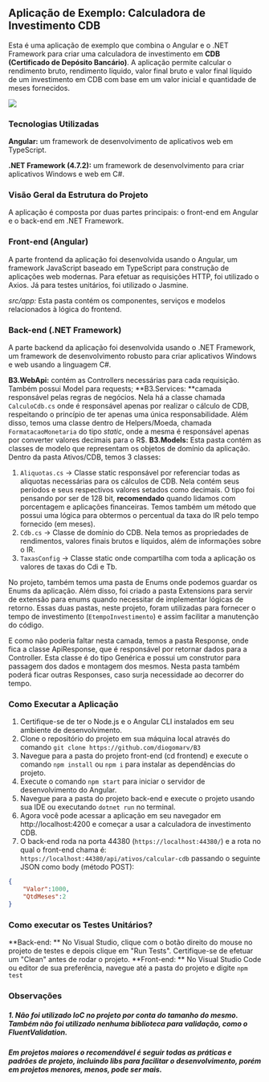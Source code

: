 ## Aplicação de Exemplo: Calculadora de Investimento CDB
Esta é uma aplicação de exemplo que combina o Angular e o .NET Framework para criar uma calculadora de investimento em **CDB (Certificado de Depósito Bancário)**. A aplicação permite calcular o rendimento bruto, rendimento líquido, valor final bruto e valor final líquido de um investimento em CDB com base em um valor inicial e quantidade de meses fornecidos.

![](https://i.ibb.co/T2hTLfq/cdb.png)

### Tecnologias Utilizadas
**Angular:** um framework de desenvolvimento de aplicativos web em TypeScript.

**.NET Framework (4.7.2):** um framework de desenvolvimento para criar aplicativos Windows e web em C#.
### Visão Geral da Estrutura do Projeto
A aplicação é composta por duas partes principais: o front-end em Angular e o back-end em .NET Framework.

### Front-end (Angular)
A parte frontend da aplicação foi desenvolvida usando o Angular, um framework JavaScript baseado em TypeScript para construção de aplicações web modernas. Para efetuar as requisições HTTP, foi utilizado o Axios. Já para testes unitários, foi utilizado o Jasmine.

*src/app:* Esta pasta contém os componentes, serviços e modelos relacionados à lógica do frontend.

### Back-end (.NET Framework)
A parte backend da aplicação foi desenvolvida usando o .NET Framework, um framework de desenvolvimento robusto para criar aplicativos Windows e web usando a linguagem C#.

**B3.WebApi:** contém as Controllers necessárias para cada requisição. Também possui Model para requests;
**B3.Services: **camada responsável pelas regras de negócios. Nela há a classe chamada `CalculoCdb.cs` onde é responsável apenas por realizar o cálculo de CDB, respeitando o princípio de ter apenas uma única responsabilidade. Além disso, temos uma classe dentro de Helpers/Moeda, chamada `FormatacaoMonetaria` do tipo *static*, onde a mesma é responsável apenas por converter valores decimais para o R$.
**B3.Models:** Esta pasta contém as classes de modelo que representam os objetos de domínio da aplicação. Dentro da pasta Ativos/CDB, temos 3 classes:
1. `Aliquotas.cs` -> Classe static responsável por referenciar todas as aliquotas necessárias para os cálculos de CDB. Nela contém seus períodos e seus respectivos valores setados como decimais. O tipo foi pensando por ser de 128 bit, **recomendado** quando lidamos com porcentagem e aplicações financeiras. 
Temos também um método que possui uma lógica para obtermos o percentual da taxa do IR pelo tempo fornecido (em meses).
2. `Cdb.cs` -> Classe de domínio do CDB. Nela temos as propriedades de rendimentos, valores finais brutos e líquidos, além de informações sobre o IR.
3. `TaxasConfig` -> Classe static onde compartilha com toda a aplicação os valores de taxas do Cdi e Tb.

No projeto, também temos uma pasta de Enums onde podemos guardar os Enums da aplicação. Além disso, foi criado a pasta Extensions para servir de extensão para enums quando necessitar de implementar lógicas de retorno. Essas duas pastas, neste projeto, foram utilizadas para fornecer o tempo de investimento (`EtempoInvestimento`) e assim facilitar a manutenção do código.

E como não poderia faltar nesta camada, temos a pasta Response, onde fica a classe ApiResponse, que é responsável por retornar dados para a Controller. Esta classe é do tipo Genérica e possui um construtor para passagem dos dados e montagem dos mesmos. Nesta pasta também poderá ficar outras Responses, caso surja necessidade ao decorrer do tempo.

### Como Executar a Aplicação
1. Certifique-se de ter o Node.js e o Angular CLI instalados em seu ambiente de desenvolvimento.
2. Clone o repositório do projeto em sua máquina local através do comando `git clone https://github.com/diogomarv/B3`
3. Navegue para a pasta do projeto front-end (cd frontend) e execute o comando `npm install` ou `npm i` para instalar as dependências do projeto.
4. Execute o comando `npm start` para iniciar o servidor de desenvolvimento do Angular.
5. Navegue para a pasta do projeto back-end e execute o projeto usando sua IDE ou executando `dotnet run` no terminal.
6. Agora você pode acessar a aplicação em seu navegador em http://localhost:4200 e começar a usar a calculadora de investimento CDB.
7. O back-end roda na porta 44380 (`https://localhost:44380/`) e a rota no qual o front-end chama é: `https://localhost:44380/api/ativos/calcular-cdb` passando o seguinte JSON como body (método POST):

```json
{
    "Valor":1000,
    "QtdMeses":2
}
```

### Como executar os Testes Unitários?
**Back-end: ** No Visual Studio, clique com o botão direito do mouse no projeto de testes e depois clique em "Run Tests". Certifique-se de efetuar um "Clean" antes de rodar o projeto.
**Front-end: ** No Visual Studio Code ou editor de sua preferência, navegue até a pasta do projeto e digite `npm test`
### Observações
##### 1. Não foi utilizado IoC no projeto por conta do tamanho do mesmo. Também não foi utilizado nenhuma biblioteca para validação, como o FluentValidation.
##### Em projetos maiores o recomendável é seguir todas as práticas e padrões de projeto, incluindo libs para facilitar o desenvolvimento, porém em projetos menores, menos, pode ser mais.

